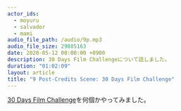 ```yaml
---
actor_ids:
  - moyuru
  - salvador
  - mami
audio_file_path: /audio/9p.mp3
audio_file_size: 29885163
date: 2020-05-12 00:00:00 +0900
description: 30 Days Film Challengeについて話しました。
duration: "01:02:09"
layout: article
title: "9 Post-Credits Scene: 30 Days Film Challenge"
---
```


[30 Days Film Challenge](https://twitter.com/hashtag/30daysfilmchallenge)を何個かやってみました。
